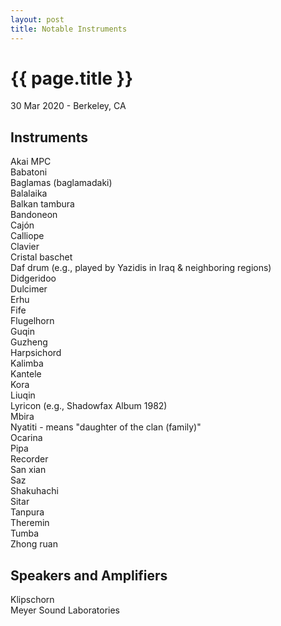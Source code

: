 ```yaml
---
layout: post
title: Notable Instruments
---
```


{{ page.title }}
================

<p class="meta">30 Mar 2020 - Berkeley, CA</p>

## Instruments
Akai MPC  
Babatoni  
Baglamas (baglamadaki)  
Balalaika  
Balkan tambura  
Bandoneon  
Cajón  
Calliope  
Clavier  
Cristal baschet  
Daf drum (e.g., played by Yazidis in Iraq & neighboring regions)  
Didgeridoo  
Dulcimer  
Erhu  
Fife  
Flugelhorn  
Guqin  
Guzheng  
Harpsichord  
Kalimba  
Kantele  
Kora  
Liuqin  
Lyricon (e.g., Shadowfax Album 1982)  
Mbira  
Nyatiti - means "daughter of the clan (family)"  
Ocarina  
Pipa  
Recorder  
San xian  
Saz  
Shakuhachi  
Sitar  
Tanpura  
Theremin  
Tumba  
Zhong ruan

## Speakers and Amplifiers
Klipschorn  
Meyer Sound Laboratories